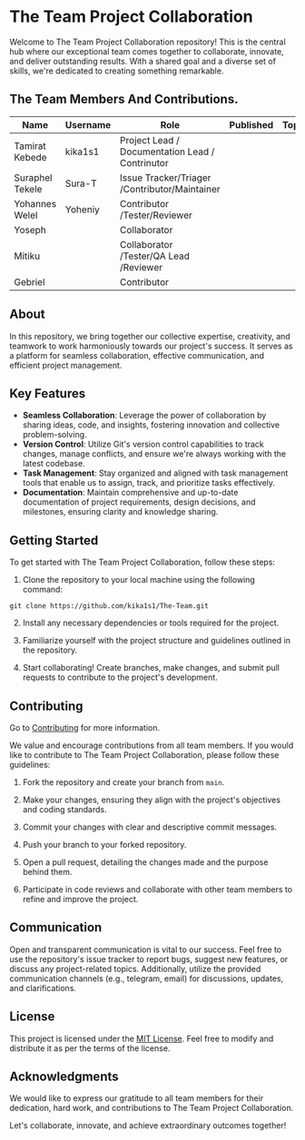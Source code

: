 # The Team Project Collaboration

Welcome to The Team Project Collaboration repository! This is the central hub where our exceptional team comes together to collaborate, innovate, and deliver outstanding results. With a shared goal and a diverse set of skills, we're dedicated to creating something remarkable.

## The Team Members And Contributions.

| Name            | Username | Role                                            | Published | Topic |
| --------------- | -------- | ----------------------------------------------- | --------- | ----- |
| Tamirat Kebede  | kika1s1  | Project Lead / Documentation Lead / Contrinutor |           |       |
| Suraphel Tekele | Sura-T   | Issue Tracker/Triager /Contributor/Maintainer   |           |       |
| Yohannes Welel  |Yoheniy   | Contributor /Tester/Reviewer                    |           |       |
| Yoseph          |          | Collaborator                                    |           |       |
| Mitiku          |          | Collaborator /Tester/QA Lead /Reviewer          |           |       |
| Gebriel         |          | Contributor                                     |           |       |

## About

In this repository, we bring together our collective expertise, creativity, and teamwork to work harmoniously towards our project's success. It serves as a platform for seamless collaboration, effective communication, and efficient project management.

## Key Features

- **Seamless Collaboration**: Leverage the power of collaboration by sharing ideas, code, and insights, fostering innovation and collective problem-solving.
- **Version Control**: Utilize Git's version control capabilities to track changes, manage conflicts, and ensure we're always working with the latest codebase.
- **Task Management**: Stay organized and aligned with task management tools that enable us to assign, track, and prioritize tasks effectively.
- **Documentation**: Maintain comprehensive and up-to-date documentation of project requirements, design decisions, and milestones, ensuring clarity and knowledge sharing.

## Getting Started

To get started with The Team Project Collaboration, follow these steps:

1. Clone the repository to your local machine using the following command:<br>

```
git clone https://github.com/kika1s1/The-Team.git
```

2. Install any necessary dependencies or tools required for the project.

3. Familiarize yourself with the project structure and guidelines outlined in the repository.

4. Start collaborating! Create branches, make changes, and submit pull requests to contribute to the project's development.

## Contributing 
Go to [Contributing](CONTRIBUTING.md) for more information.


We value and encourage contributions from all team members. If you would like to contribute to The Team Project Collaboration, please follow these guidelines:

1. Fork the repository and create your branch from `main`.

2. Make your changes, ensuring they align with the project's objectives and coding standards.

3. Commit your changes with clear and descriptive commit messages.

4. Push your branch to your forked repository.

5. Open a pull request, detailing the changes made and the purpose behind them.

6. Participate in code reviews and collaborate with other team members to refine and improve the project.

## Communication

Open and transparent communication is vital to our success. Feel free to use the repository's issue tracker to report bugs, suggest new features, or discuss any project-related topics. Additionally, utilize the provided communication channels (e.g., telegram, email) for discussions, updates, and clarifications.

## License

This project is licensed under the [MIT License](LICENSE). Feel free to modify and distribute it as per the terms of the license.

## Acknowledgments

We would like to express our gratitude to all team members for their dedication, hard work, and contributions to The Team Project Collaboration.

Let's collaborate, innovate, and achieve extraordinary outcomes together!
